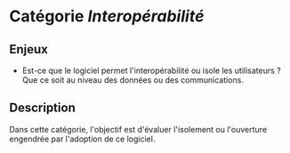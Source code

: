 # Catégorie *Interopérabilité*

## Enjeux

- Est-ce que le logiciel permet l'interopérabilité ou isole les utilisateurs ?
  Que ce soit au niveau des données ou des communications.

## Description

Dans cette catégorie, l'objectif est d'évaluer l'isolement ou l'ouverture engendrée
par l'adoption de ce logiciel. 
